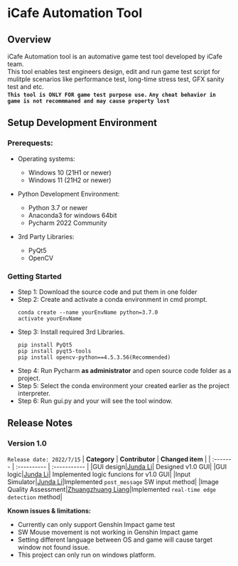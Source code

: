 # iCafe Automation Tool
## Overview
iCafe Automation tool is an automative game test tool developed by iCafe team.   
This tool enables test engineers design, edit and run game test script for mulitple scenarios like performance test, long-time stress test, GFX sanity test and etc.   
**`This tool is ONLY FOR game test purpose use.`**
**`Any cheat behavior in game is not recommmaned and may cause property lost`**

## Setup Development Environment
### Prerequests:
* Operating systems:  
    * Windows 10 (21H1 or newer)  
    * Windows 11 (21H2 or newer) 

* Python Development Environment:  
    * Python 3.7 or newer
    * Anaconda3 for windows 64bit
    * Pycharm 2022 Community

* 3rd Party Libraries:  
    * PyQt5  
    * OpenCV  
### Getting Started
* Step 1: Download the source code and put them in one folder
* Step 2: Create and activate a conda environment in cmd prompt.
    ```
    conda create --name yourEnvName python=3.7.0
    activate yourEnvName 
    ```
* Step 3: Install required 3rd Libraries.
    ```
    pip install PyQt5  
    pip install pyqt5-tools
    pip install opencv-python==4.5.3.56(Recommended) 
    ```   
* Step 4: Run Pycharm **as administrator** and open source code folder as a project.
* Step 5: Select the conda environment your created earlier as the project interpreter.
* Step 6: Run gui.py and your will see the tool window.

## Release Notes
### Version 1.0
`Release date: 2022/7/15`
| **Category** | **Contributor** | **Changed item** |
| :------- | :---------- | :----------- |
|GUI design|[Junda Li](https://github.com/JundaLi07)| Designed v1.0 GUI|
|GUI logic|[Junda Li](https://github.com/JundaLi07)| Implemented logic funcions for v1.0 GUI|
|Input Simulator|[Junda Li](https://github.com/JundaLi07)|Implemented `post_message` SW input method|
|Image Quality Assessment|[Zhuangzhuang Liang](https://github.com/liangzhuangzhuang)|Implemented `real-time edge detection` method|  

**Known issues & limitations:**
* Currently can only support Genshin Impact game test
* SW Mouse movement is not working in Genshin Impact game
* Setting different language between OS and game will cause target window not found issue.
* This project can only run on windows platform.







